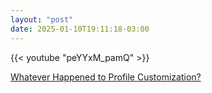 ```yaml
---
layout: "post"
date: 2025-01-10T19:11:18-03:00
---
```


{{< youtube "peYYxM_pamQ" >}}

[Whatever Happened to Profile Customization?](https://www.youtube.com/watch?v=peYYxM_pamQ)

